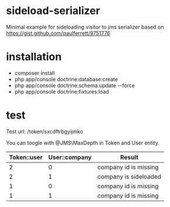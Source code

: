 sideload-serializer
===================

Minimal example for sideloading visitor to jms serializer based on https://gist.github.com/paulferrett/9751776

# installation #
- composer install
- php app/console doctrine:database:create
- php app/console doctrine:schema:update --force
- php app/console doctrine:fixtures:load

# test #
Test url: /token/sxcdftrbgyijmko

You can toogle with @JMS\MaxDepth in Token and User entity.

 Token::user | User::company | Result
-------------|-------------|-------------
     2 |    0 | company id is missing
     2 |    1 | company is sideloaded
     1 |    0 | company id is missing
     1 |    1 | company id is missing
